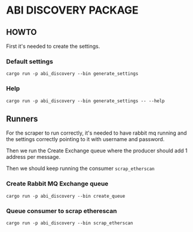 # ABI DISCOVERY PACKAGE

## HOWTO

First it's needed to create the settings. 

### Default settings
`cargo run -p abi_discovery --bin generate_settings`

### Help
`cargo run -p abi_discovery --bin generate_settings -- --help`

## Runners
For the scraper to run correctly, it's needed to have rabbit mq running and the settings correctly pointing to it with username and password. 

Then we run the Create Exchange queue where the producer should add 1 address per message.

Then we should keep running the consumer `scrap_etherscan`


### Create Rabbit MQ Exchange queue
`cargo run -p abi_discovery --bin create_queue`

### Queue consumer to scrap etherescan
`cargo run -p abi_discovery --bin scrap_etherscan`



